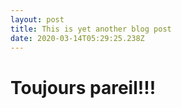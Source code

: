```yaml
---
layout: post
title: This is yet another blog post
date: 2020-03-14T05:29:25.238Z
---
```

# Toujours pareil!!!